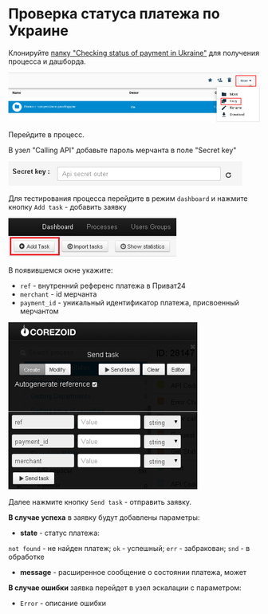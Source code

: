# Проверка статуса платежа по Украине

Клонируйте [папку "Checking status of payment in Ukraine"](https://admin.corezoid.com/folder/conv/6081) для получения процесса и дашборда.

![](../img/copy_folder.png)

Перейдите в процесс.

В узел "Calling API" добавьте пароль мерчанта в поле "Secret key"

![](../img/secret.png)

Для тестирования процесса перейдите в режим `dashboard` и нажмите кнопку `Add task` - добавить заявку

![](../img/mandrill_dashboard.png)

В появившемся окне укажите:
*   `ref` - внутренний референс платежа в Приват24
*   `merchant` - id мерчанта
*   `payment_id` - уникальный идентификатор платежа, присвоенный мерчантом

![](../img/check.png)

Далее нажмите кнопку `Send task` - отправить заявку.

**В случае успеха** в заявку будут добавлены параметры:

* **state** - статус платежа:

`not found` - не найден платеж; `ok` - успешный; `err` - забракован; `snd` - в обработке


* **message** - расширенное сообщение о состоянии платежа, может

**В случае ошибки** заявка перейдет в узел эскалации с параметром:
* `Error` - описание ошибки
